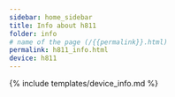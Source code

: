 ```yaml
---
sidebar: home_sidebar
title: Info about h811
folder: info
# name of the page (/{{permalink}}.html)
permalink: h811_info.html
device: h811
---
```

{% include templates/device_info.md %}

